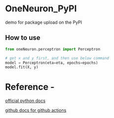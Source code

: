 # OneNeuron_PyPI
demo for package upload on the PyPI

## How to use

```python
from oneNeuron.perceptron import Perceptron

# get x and y first, and then use below command
model = Perceptron(eta=eta, epochs=epochs)
model.fit(X, y)
```


# Reference - 

[official python docs](https://packaging.python.org/tutorials/packaging-projects/)

[github docs for github actions](https://docs.github.com/en/actions/automating-builds-and-tests/building-and-testing-python#publishing-to-package-registries)